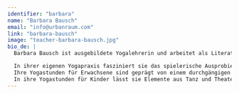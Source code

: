 ```yaml
---
identifier: "barbara"
name: "Barbara Bausch"
email: "info@urbanraum.com"
link: "barbara-bausch"
image: "teacher-barbara-bausch.jpg"
bio_de: |
  Barbara Bausch ist ausgebildete Yogalehrerin und arbeitet als Literaturwissenschaftlerin im Bereich Text und Kommunikation.

  In ihrer eigenen Yogapraxis fasziniert sie das spielerische Ausprobieren neuer Bewegungen und das Erkennen alter Bewegungsmuster.
  Ihre Yogastunden für Erwachsene sind geprägt von einem durchgängigen Bewegungsfluss, der sich an einer tiefen und gleichmäßigen Atmung orientiert.
  In ihre Yogastunden für Kinder lässt sie Elemente aus Tanz und Theater einfließen.
---
```

